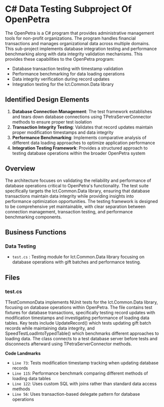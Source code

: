 # C# Data Testing Subproject Of OpenPetra

The OpenPetra is a C# program that provides administrative management tools for non-profit organizations. The program handles financial transactions and manages organizational data across multiple domains. This sub-project implements database integration testing and performance benchmarking along with data integrity validation mechanisms. This provides these capabilities to the OpenPetra program:

- Database transaction testing with timestamp validation
- Performance benchmarking for data loading operations
- Data integrity verification during record updates
- Integration testing for the Ict.Common.Data library

## Identified Design Elements

1. **Database Connection Management**: The test framework establishes and tears down database connections using TPetraServerConnector methods to ensure proper test isolation
2. **Transaction Integrity Testing**: Validates that record updates maintain proper modification timestamps and data integrity
3. **Performance Benchmarking**: Implements comparative analysis of different data loading approaches to optimize application performance
4. **Integration Testing Framework**: Provides a structured approach to testing database operations within the broader OpenPetra system

## Overview
The architecture focuses on validating the reliability and performance of database operations critical to OpenPetra's functionality. The test suite specifically targets the Ict.Common.Data library, ensuring that database transactions maintain data integrity while providing insights into performance optimization opportunities. The testing framework is designed to be comprehensive yet maintainable, with clear separation between connection management, transaction testing, and performance benchmarking components.

## Business Functions

### Data Testing
- `test.cs` : Testing module for Ict.Common.Data library focusing on database operations with gift batches and performance testing.

## Files
### test.cs

TTestCommonData implements NUnit tests for the Ict.Common.Data library, focusing on database operations within OpenPetra. The file contains test fixtures for database transactions, specifically testing record updates with modification timestamps and investigating performance of loading data tables. Key tests include UpdateRecord() which tests updating gift batch records while maintaining data integrity, and SpeedTestLoadIntoTypedTable() which benchmarks different approaches to loading data. The class connects to a test database server before tests and disconnects afterward using TPetraServerConnector methods.

 **Code Landmarks**
- `Line 73`: Tests modification timestamp tracking when updating database records
- `Line 115`: Performance benchmark comparing different methods of loading data tables
- `Line 122`: Uses custom SQL with joins rather than standard data access methods
- `Line 56`: Uses transaction-based delegate pattern for database operations

[Generated by the Sage AI expert workbench: 2025-03-30 02:22:57  https://sage-tech.ai/workbench]: #